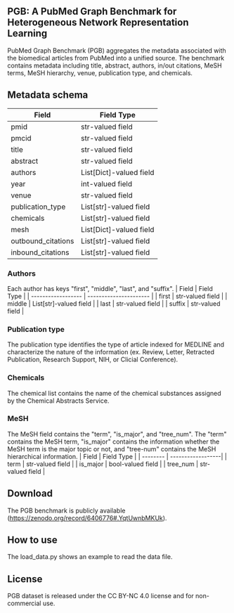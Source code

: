 ## PGB: A PubMed Graph Benchmark for Heterogeneous Network Representation Learning
PubMed Graph Benchmark (PGB) aggregates the metadata associated with the biomedical articles from PubMed into a unified source. 
The benchmark contains metadata including title, abstract, authors, in/out citations, MeSH terms, MeSH hierarchy, venue, publication type, and chemicals.

## Metadata schema
| Field              | Field Type              |
| ------------------ | ----------------------- |
| pmid               | str-valued field        |
| pmcid              | str-valued field        |
| title              | str-valued field        |
| abstract           | str-valued field        |
| authors            | List[Dict]-valued field |
| year               | int-valued field        |
| venue              | str-valued field        |
| publication_type   | List[str]-valued field  |
| chemicals          | List[str]-valued field  |
| mesh               | List[Dict]-valued field |
| outbound_citations | List[str]-valued field  |
| inbound_citations  | List[str]-valued field  |

### Authors
Each author has keys "first", "middle", "last", and "suffix".
| Field              | Field Type             |
| ------------------ | ---------------------- |
| first              | str-valued field       |
| middle             | List[str]-valued field |
| last               | str-valued field       |
| suffix             | str-valued field       |

### Publication type
The publication type identifies the type of article indexed for MEDLINE and characterize the nature of the information
(ex. Review, Letter, Retracted Publication, Research Support, NIH, or Clicial Conference).

### Chemicals
The chemical list contains the name of the chemical substances assigned by the Chemical Abstracts Service.

### MeSH
The MeSH field contains the "term", "is_major", and "tree_num".
The "term" contains the MeSH term, "is_major" contains the information whether the MeSH term is the major topic or not, and "tree-num" contains the MeSH hierarchical information.
| Field    | Field Type        |
| -------- | ------------------|
| term     | str-valued field  |
| is_major | bool-valued field |
| tree_num | str-valued field  |

## Download
The PGB benchmark is publicly available (https://zenodo.org/record/6406776#.YqtUwnbMKUk).

## How to use
The load_data.py shows an example to read the data file.

## License
PGB dataset is released under the CC BY-NC 4.0 license and for non-commercial use.

